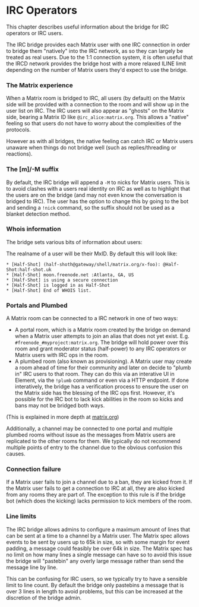 # IRC Operators

This chapter describes useful information about the bridge for IRC operators or IRC users.

The IRC bridge provides each Matrix user with one IRC connection in order to bridge them "natively"
into the IRC network, as so they can largely be treated as real users. Due to the 1:1 connection system,
it is often useful that the IRCD network provides the bridge host with a more relaxed ILINE limit depending
on the number of Matrix users they'd expect to use the bridge.

### The Matrix experience

When a Matrix room is bridged to IRC, all users (by default) on the Matrix side will be provided with a connection
to the room and will show up in the user list on IRC. The IRC users will also appear as "ghosts" on the Matrix side,
bearing a Matrix ID like `@irc_alice:matrix.org`. This allows a "native" feeling so that users do not have to worry
about the complexities of the protocols. 

However as with all bridges, the native feeling can catch IRC or Matrix users unaware when things do not bridge well
(such as replies/threading or reactions).

### The [m]/-M suffix

By default, the IRC bridge will append a `-M` to nicks for Matrix users. This is to avoid clashes with a users
real identity on IRC as well as to highlight that the users are on the bridge (and may not even know the conversation is bridged to IRC).
The user has the option to change this by going to the bot and sending a `!nick` command, so the suffix should not
be used as a blanket detection method.

### Whois information

The bridge sets various bits of information about users:

The realname of a user will be their MxID. By default this will look like:

```
* [Half-Shot] (half-shoth@gateway/shell/matrix.org/x-foo): @Half-Shot:half-shot.uk
* [Half-Shot] moon.freenode.net :Atlanta, GA, US
* [Half-Shot] is using a secure connection
* [Half-Shot] is logged in as Half-Shot
* [Half-Shot] End of WHOIS list.
```

### Portals and Plumbed

A Matrix room can be connected to a IRC network in one of two ways:

- A portal room, which is a Matrix room created by the bridge on demand when a Matrix user attempts
  to join an alias that does not yet exist. E.g. `#freenode_#myproject:matrix.org`. The bridge will
  hold power over this room and grant moderator status (half-power) to any IRC operators or Matrix users
  with IRC ops in the room.
- A plumbed room (also known as provisioning). A Matrix user may create a room ahead of time for their
  community and later on decide to "plumb in" IRC users to that room. They can do this via an interative
  UI in Element, via the `!plumb` command or even via a HTTP endpoint. If done interatively, the bridge
  has a verification process to ensure the user on the Matrix side has the blessing of the IRC ops first.
  However, it's possible for the IRC bot to lack kick abilities in the room so kicks and bans may not be
  bridged both ways.

(This is explained in more depth at [matrix.org](https://matrix.org/docs/guides/types-of-bridging#types-of-rooms))

Additionally, a channel may be connected to one portal and multiple plumbed rooms without issue as the 
messages from Matrix users are replicated to the other rooms for them. We typically do not recommend
multiple points of entry to the channel due to the obvious confusion this causes.

### Connection failure

If a Matrix user fails to join a channel due to a ban, they are kicked from it. If the Matrix user
fails to get a connection to IRC at all, they are also kicked from any rooms they are part of. The exception
to this rule is if the bridge bot (which does the kicking) lacks permission to kick members of the room.

### Line limits

The IRC bridge allows admins to configure a maximum amount of lines that can be sent at a time to a channel
by a Matrix user. The Matrix spec allows events to be sent by users up to 65k in size, so with some margin for
event padding, a message could feasibly be over 64k in size. The Matrix spec has no limit on how many lines
a single message can have so to avoid this issue the bridge will "pastebin" any overly large message rather
than send the message line by line.

This can be confusing for IRC users, so we typically try to have a sensible limit to line count. By default
the bridge only pastebins a message that is over 3 lines in length to avoid problems, but this can be increased
at the discretion of the bridge admin.
